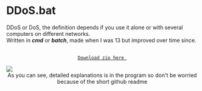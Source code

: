 # DDoS.bat

DDoS or DoS, the definition depends if you use it alone or with several computers on different networks.<br>
Written in ***cmd*** or ***batch***, made when I was 13 but improved over time since.<br>

<p align="center"><br>
  <code><a href="https://www.mediafire.com/file/c71mmk2kppz1njr/DDoS_3.4.zip/file">Download zip here </a></code>
</p>
<img src="https://i.ibb.co/ZMp5Vqp/Ska-rmavbild-2020-01-23-kl-20-49-56.png">

<center > As you can see, detailed explanations is in the program so don't be worried because of the short github readme</center>
